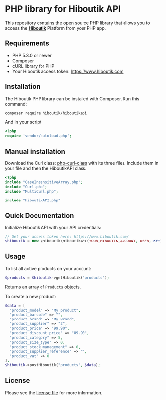# PHP library for Hiboutik API


This repository contains the open source PHP library that allows you to access the **[Hiboutik](https://www.hiboutik.com)** Platform from your PHP app.



## Requirements

* PHP 5.3.0 or newer
* Composer
* cURL library for PHP
* Your Hiboutik access token: https://www.hiboutik.com



## Installation

The Hiboutik PHP library can be installed with Composer. Run this command:


```sh
composer require hiboutik/hiboutikapi
```

And in your script

```php
<?php
require 'vendor/autoload.php';
```

## Manual installation
Download the Curl class: [php-curl-class](https://github.com/php-curl-class/php-curl-class/tree/master/src/Curl) with its three files. Include them in your file and then the HiboutikAPI class.

```php
<?php
include "CaseInsensitiveArray.php";
include "Curl.php";
include "MultiCurl.php";

include "HiboutikAPI.php"
```

## Quick Documentation

Initialize Hiboutik API with your API credentials:
```php
// Get your access token here: https://www.hiboutik.com/
$hiboutik = new \Hiboutik\HiboutikAPI(YOUR_HIBOUTIK_ACCOUNT, USER, KEY);
```



## Usage

To list all active products on your account:
```php
$products = $hiboutik->getHiboutik("products");
```
Returns an array of `Products` objects.

To create a new product:
```php
$data = [
  "product_model" => "My product",
  "product_barcode" => "",
  "product_brand" => "My Brand",
  "product_supplier" => "2",
  "product_price" => "99.90",
  "product_discount_price" => "89.90",
  "product_category" => 5,
  "product_size_type" => 0,
  "product_stock_management" => 0,
  "product_supplier_reference" => "",
  "product_vat" => 0
];
$hiboutik->postHiboutik("products", $data);
```



## License

Please see the [license file](https://github.com/hiboutik/hiboutikapi/blob/master/LICENSE) for more information.
